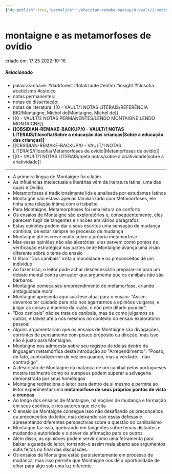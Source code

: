 ```yaml
---
{"dg-publish":true,"permalink":"/obsidian-remake-backup/0-vault/1-notas-literais/filosofia/montaigne-e-as-metamorfoses-de-ovidio/","tags":["darkforest","totalizante","enfim","insight","filosofia","ceticismo","estoico"],"dgHomeLink":true,"dgShowLocalGraph":true,"dgShowFileTree":true,"noteIcon":""}
---
```


# montaigne e as metamorfoses de ovídio
criado em: 17:25 2022-10-16

##### Relacionado
- palavras-chave: #darkforest #totalizante #enfim #insight #filosofia #ceticismo #estoico 
- notas permanentes: 
- notas de dissertação:
- notas de literatura: [[0 - VAULT/1 NOTAS LITERAIS/REFERÊNCIA BIO/Montaigne, Michel de\|Montaigne, Michel de]]
- [[0 - VAULT/2 NOTAS PERMANENTES/LENDO MONTAIGNE\|LENDO MONTAIGNE]]
- **[[OBSIDIAN-REMAKE-BACKUP/0 - VAULT/1 NOTAS LITERAIS/filosofia/Sobre a educação das crianças\|Sobre a educação das crianças]]**
- [[OBSIDIAN-REMAKE-BACKUP/0 - VAULT/1 NOTAS LITERAIS/filosofia/Metamorfoses de ovídio\|Metamorfoses de ovídio]]
- [[0 - VAULT/1 NOTAS LITERAIS/meta notas/sobre a criatividade\|sobre a criatividade]]

---

- A primeira língua de Montaigne foi o latim
- As influências intelectuais e literárias vêm da literatura latina, uma das quais é Ovídio.
- Metamorfoses é tradicionalmente lida e analisada por estudantes latinos
- Montaigne não estava apenas familiarizado com Metamorfoses, ele tinha uma relação íntima com o trabalho
- Para Montaigne, Metamorphoses foi uma leitura de conforto
- Os ensaios de Montaigne são exploratórios e, consequentemente, eles parecem fugir de tangentes e rincões em vários parágrafos
- Estas opiniões podem dar a seus escritos uma sensação de mudança contínua, de estar sempre no processo de mudança
- Montaigne até escreve muito sobre a própria metamorfose
- Mas essas opiniões não são aleatórias; eles servem como pontos de verificação estratégica nas partes onde Montaigne avança uma visão diferente sobre o tema do ensaio
- O título "Dos canibais" irrita a moralidade e os preconceitos de um indivíduo
- Ao fazer isso, o leitor pode achar desnecessário preparar-se para um debate mental contra um autor que argumenta que os canibais não são bárbaros.
- Montaigne começa seu empreendimento de metamorfose, criando ambiguidade moral
- Montaigne apresenta aqui sua tese atual para o ensaio: "Assim, devemos ter cuidado para não nos agarrarmos a opiniões vulgares, e julgar as coisas à maneira da razão, e não pelo ditado popular". 
- "Dos canibais" não se trata de canibais, mas de como julgamos os outros, e talvez até a nós mesmos no contexto do ensaio exploratório pessoal
- Alguns argumentariam que os ensaios de Montaigne são divagações, correntes de pensamento com pouco propósito ou direção, mas isso não é justo para Montaigne.
- Montaigne nos admoesta sobre seu registro de ideias dentro da linguagem metamórfica desta introdução ao "Arrependimento": "Posso, de fato, contradizer-me de vez em quando, mas a verdade... não contradigo". 
- A descrição de Montaigne da matança de um canibal pelos portugueses mostra realmente como os europeus podem superar a selvageria demonstrada por seus homólogos
- Montaigne redireciona o leitor para dentro de si mesmo e permite ao leitor experimentar uma **metamorfose de seus próprios pontos de vista e crenças**
- Ao longo dos ensaios de Montaigne, há noções de mudança e formação em seus escritos, e nos autores que ele cita
- O ensaio de Montaigne consegue isso não desafiando os preconceitos ou preconceitos do leitor, mas deixando cair essas defesas e apresentando diferentes perspectivas sobre a questão do canibalismo
- Montaigne faz isso, quebrando em tangentes sobre temas distantes e mudando a autoridade e o dever de afirmação para os outros
- Além disso, as opiniõoes podem servir como uma ferramenta para baixar a guarda do leitor, tornando-o assim mais aberto aos argumentos sutis feitos no final das discussões.
- Os ensaios de Montaigne estão persistentemente em processo de mudança, mas isso permite que Montaigne nos dê a oportunidade de olhar para algo sob uma luz diferente

